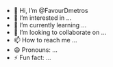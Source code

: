 - 👋 Hi, I’m @FavourDmetros
- 👀 I’m interested in ...
- 🌱 I’m currently learning ...
- 💞️ I’m looking to collaborate on ...
- 📫 How to reach me ...
- 😄 Pronouns: ...
- ⚡ Fun fact: ...

<!---
FavourDmetros/FavourDmetros is a ✨ special ✨ repository because its `README.md` (this file) appears on your GitHub profile.
You can click the Preview link to take a look at your changes.
--->
